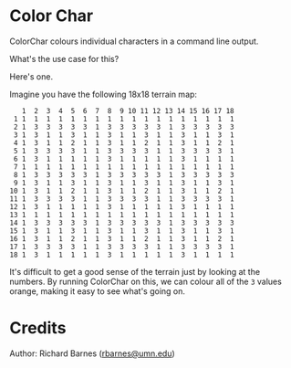 Color Char
==========

ColorChar colours individual characters in a command line output.

What's the use case for this?

Here's one.

Imagine you have the following 18x18 terrain map:

       1  2  3  4  5  6  7  8  9 10 11 12 13 14 15 16 17 18
     1 1  1  1  1  1  1  1  1  1  1  1  1  1  1  1  1  1  1
     2 1  3  3  3  3  3  1  3  3  3  3  3  1  3  3  3  3  3
     3 1  3  1  1  3  1  1  3  1  1  3  1  1  3  1  1  3  1
     4 1  3  1  1  2  1  1  3  1  1  2  1  1  3  1  1  2  1
     5 1  3  3  3  3  1  1  3  3  3  3  1  1  3  3  3  3  1
     6 1  3  1  1  1  1  1  3  1  1  1  1  1  3  1  1  1  1
     7 1  1  1  1  1  1  1  1  1  1  1  1  1  1  1  1  1  1
     8 1  3  3  3  3  3  1  3  3  3  3  3  1  3  3  3  3  3
     9 1  3  1  1  3  1  1  3  1  1  3  1  1  3  1  1  3  1
    10 1  3  1  1  2  1  1  3  1  1  2  1  1  3  1  1  2  1
    11 1  3  3  3  3  1  1  3  3  3  3  1  1  3  3  3  3  1
    12 1  3  1  1  1  1  1  3  1  1  1  1  1  3  1  1  1  1
    13 1  1  1  1  1  1  1  1  1  1  1  1  1  1  1  1  1  1
    14 1  3  3  3  3  3  1  3  3  3  3  3  1  3  3  3  3  3
    15 1  3  1  1  3  1  1  3  1  1  3  1  1  3  1  1  3  1
    16 1  3  1  1  2  1  1  3  1  1  2  1  1  3  1  1  2  1
    17 1  3  3  3  3  1  1  3  3  3  3  1  1  3  3  3  3  1
    18 1  3  1  1  1  1  1  3  1  1  1  1  1  3  1  1  1  1

It's difficult to get a good sense of the terrain just by looking at the
numbers. By running ColorChar on this, we can colour all of the `3` values
orange, making it easy to see what's going on.

Credits
=======

Author: Richard Barnes (rbarnes@umn.edu)